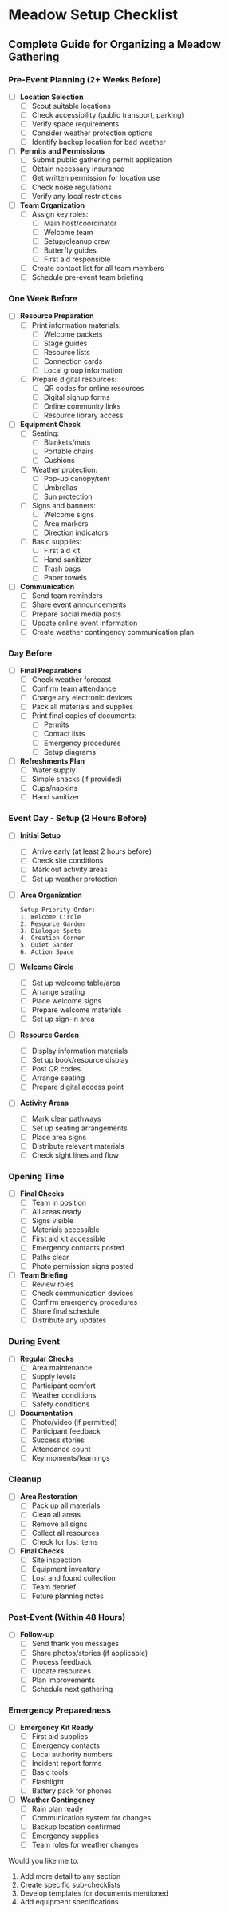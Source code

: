 # Meadow Setup Checklist
## Complete Guide for Organizing a Meadow Gathering

### Pre-Event Planning (2+ Weeks Before)
- [ ] **Location Selection**
  - [ ] Scout suitable locations
  - [ ] Check accessibility (public transport, parking)
  - [ ] Verify space requirements
  - [ ] Consider weather protection options
  - [ ] Identify backup location for bad weather

- [ ] **Permits and Permissions**
  - [ ] Submit public gathering permit application
  - [ ] Obtain necessary insurance
  - [ ] Get written permission for location use
  - [ ] Check noise regulations
  - [ ] Verify any local restrictions

- [ ] **Team Organization**
  - [ ] Assign key roles:
    - [ ] Main host/coordinator
    - [ ] Welcome team
    - [ ] Setup/cleanup crew
    - [ ] Butterfly guides
    - [ ] First aid responsible
  - [ ] Create contact list for all team members
  - [ ] Schedule pre-event team briefing

### One Week Before
- [ ] **Resource Preparation**
  - [ ] Print information materials:
    - [ ] Welcome packets
    - [ ] Stage guides
    - [ ] Resource lists
    - [ ] Connection cards
    - [ ] Local group information
  - [ ] Prepare digital resources:
    - [ ] QR codes for online resources
    - [ ] Digital signup forms
    - [ ] Online community links
    - [ ] Resource library access

- [ ] **Equipment Check**
  - [ ] Seating:
    - [ ] Blankets/mats
    - [ ] Portable chairs
    - [ ] Cushions
  - [ ] Weather protection:
    - [ ] Pop-up canopy/tent
    - [ ] Umbrellas
    - [ ] Sun protection
  - [ ] Signs and banners:
    - [ ] Welcome signs
    - [ ] Area markers
    - [ ] Direction indicators
  - [ ] Basic supplies:
    - [ ] First aid kit
    - [ ] Hand sanitizer
    - [ ] Trash bags
    - [ ] Paper towels

- [ ] **Communication**
  - [ ] Send team reminders
  - [ ] Share event announcements
  - [ ] Prepare social media posts
  - [ ] Update online event information
  - [ ] Create weather contingency communication plan

### Day Before
- [ ] **Final Preparations**
  - [ ] Check weather forecast
  - [ ] Confirm team attendance
  - [ ] Charge any electronic devices
  - [ ] Pack all materials and supplies
  - [ ] Print final copies of documents:
    - [ ] Permits
    - [ ] Contact lists
    - [ ] Emergency procedures
    - [ ] Setup diagrams

- [ ] **Refreshments Plan**
  - [ ] Water supply
  - [ ] Simple snacks (if provided)
  - [ ] Cups/napkins
  - [ ] Hand sanitizer

### Event Day - Setup (2 Hours Before)
- [ ] **Initial Setup**
  - [ ] Arrive early (at least 2 hours before)
  - [ ] Check site conditions
  - [ ] Mark out activity areas
  - [ ] Set up weather protection

- [ ] **Area Organization**
  ```
  Setup Priority Order:
  1. Welcome Circle
  2. Resource Garden
  3. Dialogue Spots
  4. Creation Corner
  5. Quiet Garden
  6. Action Space
  ```

- [ ] **Welcome Circle**
  - [ ] Set up welcome table/area
  - [ ] Arrange seating
  - [ ] Place welcome signs
  - [ ] Prepare welcome materials
  - [ ] Set up sign-in area

- [ ] **Resource Garden**
  - [ ] Display information materials
  - [ ] Set up book/resource display
  - [ ] Post QR codes
  - [ ] Arrange seating
  - [ ] Prepare digital access point

- [ ] **Activity Areas**
  - [ ] Mark clear pathways
  - [ ] Set up seating arrangements
  - [ ] Place area signs
  - [ ] Distribute relevant materials
  - [ ] Check sight lines and flow

### Opening Time
- [ ] **Final Checks**
  - [ ] Team in position
  - [ ] All areas ready
  - [ ] Signs visible
  - [ ] Materials accessible
  - [ ] First aid kit accessible
  - [ ] Emergency contacts posted
  - [ ] Paths clear
  - [ ] Photo permission signs posted

- [ ] **Team Briefing**
  - [ ] Review roles
  - [ ] Check communication devices
  - [ ] Confirm emergency procedures
  - [ ] Share final schedule
  - [ ] Distribute any updates

### During Event
- [ ] **Regular Checks**
  - [ ] Area maintenance
  - [ ] Supply levels
  - [ ] Participant comfort
  - [ ] Weather conditions
  - [ ] Safety conditions

- [ ] **Documentation**
  - [ ] Photo/video (if permitted)
  - [ ] Participant feedback
  - [ ] Success stories
  - [ ] Attendance count
  - [ ] Key moments/learnings

### Cleanup
- [ ] **Area Restoration**
  - [ ] Pack up all materials
  - [ ] Clean all areas
  - [ ] Remove all signs
  - [ ] Collect all resources
  - [ ] Check for lost items

- [ ] **Final Checks**
  - [ ] Site inspection
  - [ ] Equipment inventory
  - [ ] Lost and found collection
  - [ ] Team debrief
  - [ ] Future planning notes

### Post-Event (Within 48 Hours)
- [ ] **Follow-up**
  - [ ] Send thank you messages
  - [ ] Share photos/stories (if applicable)
  - [ ] Process feedback
  - [ ] Update resources
  - [ ] Plan improvements
  - [ ] Schedule next gathering

### Emergency Preparedness
- [ ] **Emergency Kit Ready**
  - [ ] First aid supplies
  - [ ] Emergency contacts
  - [ ] Local authority numbers
  - [ ] Incident report forms
  - [ ] Basic tools
  - [ ] Flashlight
  - [ ] Battery pack for phones

- [ ] **Weather Contingency**
  - [ ] Rain plan ready
  - [ ] Communication system for changes
  - [ ] Backup location confirmed
  - [ ] Emergency supplies
  - [ ] Team roles for weather changes

Would you like me to:
1. Add more detail to any section
2. Create specific sub-checklists
3. Develop templates for documents mentioned
4. Add equipment specifications
